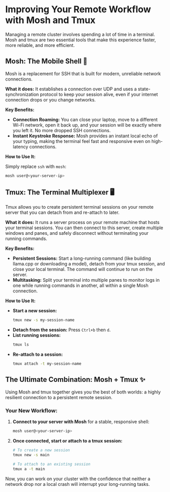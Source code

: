 # Improving Your Remote Workflow with Mosh and Tmux

Managing a remote cluster involves spending a lot of time in a terminal. Mosh and tmux are two essential tools that make this experience faster, more reliable, and more efficient.

## Mosh: The Mobile Shell 🚀

Mosh is a replacement for SSH that is built for modern, unreliable network connections.

**What it does:** It establishes a connection over UDP and uses a state-synchronization protocol to keep your session alive, even if your internet connection drops or you change networks.

**Key Benefits:**

*   **Connection Roaming:** You can close your laptop, move to a different Wi-Fi network, open it back up, and your session will be exactly where you left it. No more dropped SSH connections.
*   **Instant Keystroke Response:** Mosh provides an instant local echo of your typing, making the terminal feel fast and responsive even on high-latency connections.

**How to Use It:**

Simply replace `ssh` with `mosh`:
```bash
mosh user@<your-server-ip>
```

## Tmux: The Terminal Multiplexer 🖥️

Tmux allows you to create persistent terminal sessions on your remote server that you can detach from and re-attach to later.

**What it does:** It runs a server process on your remote machine that hosts your terminal sessions. You can then connect to this server, create multiple windows and panes, and safely disconnect without terminating your running commands.

**Key Benefits:**

*   **Persistent Sessions:** Start a long-running command (like building llama.cpp or downloading a model), detach from your tmux session, and close your local terminal. The command will continue to run on the server.
*   **Multitasking:** Split your terminal into multiple panes to monitor logs in one while running commands in another, all within a single Mosh connection.

**How to Use It:**

*   **Start a new session:**
    ```bash
    tmux new -s my-session-name
    ```
*   **Detach from the session:** Press `Ctrl+b` then `d`.
*   **List running sessions:**
    ```bash
    tmux ls
    ```
*   **Re-attach to a session:**
    ```bash
    tmux attach -t my-session-name
    ```

## The Ultimate Combination: Mosh + Tmux ✨

Using Mosh and tmux together gives you the best of both worlds: a highly resilient connection to a persistent remote session.

### Your New Workflow:

1.  **Connect to your server with Mosh** for a stable, responsive shell:
    ```bash
    mosh user@<your-server-ip>
    ```
2.  **Once connected, start or attach to a tmux session:**
    ```bash
    # To create a new session
    tmux new -s main

    # To attach to an existing session
    tmux a -t main
    ```

Now, you can work on your cluster with the confidence that neither a network drop nor a local crash will interrupt your long-running tasks.
